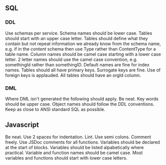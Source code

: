 ## SQL ##
### DDL ###
Use schemas per service.
Schema names should be lower case.
Tables should start with an upper case letter.
Tables should define what they contain but not repeat information we already know from the schema name, e.g. if in the *content* schema then use Type rather than ContentType for a table name.
Column names should be camel case starting with a lower case letter.
2 letter names should use the camel case convention, e.g. somethingId rather than somethingID.
Default names are fine for index names.
Tables should all have primary keys.
Surrogate keys are fine.
Use of foreign keys is applauded.
All tables should have an orgId column.

### DML ###
Where DML isn't generated the following should apply.
Be neat.
Key words should be upper case.
Object names should follow the DDL conventions.
Keep as close to ANSI standard SQL as possible.

## Javascript ##
Be neat.
Use 2 spaces for indentation.
Lint.
Use semi colons.
Comment freely.
Use JSDoc comments for all functions.
Variables should be declared at the start of blocks.
Variables should be listed alpabetically where practical.
Variable and function names should be camel case.
Most variables and functions should start with lower case letters.